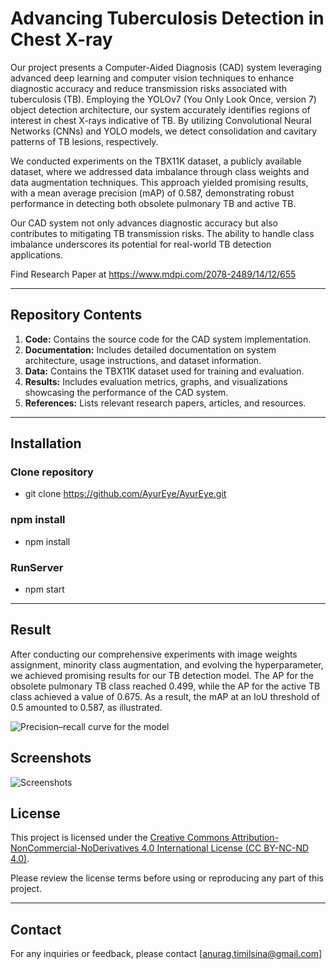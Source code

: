 # Advancing Tuberculosis Detection in Chest X-ray

Our project presents a Computer-Aided Diagnosis (CAD) system leveraging advanced deep learning and computer vision techniques to enhance diagnostic accuracy and reduce transmission risks associated with tuberculosis (TB). Employing the YOLOv7 (You Only Look Once, version 7) object detection architecture, our system accurately identifies regions of interest in chest X-rays indicative of TB. By utilizing Convolutional Neural Networks (CNNs) and YOLO models, we detect consolidation and cavitary patterns of TB lesions, respectively.

We conducted experiments on the TBX11K dataset, a publicly available dataset, where we addressed data imbalance through class weights and data augmentation techniques. This approach yielded promising results, with a mean average precision (mAP) of 0.587, demonstrating robust performance in detecting both obsolete pulmonary TB and active TB. 

Our CAD system not only advances diagnostic accuracy but also contributes to mitigating TB transmission risks. The ability to handle class imbalance underscores its potential for real-world TB detection applications.

Find Research Paper at https://www.mdpi.com/2078-2489/14/12/655

---

## Repository Contents

1. **Code:** Contains the source code for the CAD system implementation.
2. **Documentation:** Includes detailed documentation on system architecture, usage instructions, and dataset information.
3. **Data:** Contains the TBX11K dataset used for training and evaluation.
4. **Results:** Includes evaluation metrics, graphs, and visualizations showcasing the performance of the CAD system.
5. **References:** Lists relevant research papers, articles, and resources.

---

## Installation

### Clone repository
 - git clone https://github.com/AyurEye/AyurEye.git

### npm install 
 - npm install 

### RunServer 
 - npm start 

---

## Result

After conducting our comprehensive experiments with image weights assignment, minority class augmentation, and evolving the hyperparameter, we achieved promising results for our TB detection model. The AP for the obsolete pulmonary TB class reached 0.499, while the AP for the active TB class achieved a value of 0.675. As a result, the mAP at an IoU threshold of 0.5 amounted to 0.587, as illustrated.

![Precision–recall curve for the model](https://www.mdpi.com/information/information-14-00655/article_deploy/html/images/information-14-00655-g014.png)

## Screenshots
![Screenshots](media/screenshot.png)

## License

This project is licensed under the [Creative Commons Attribution-NonCommercial-NoDerivatives 4.0 International License (CC BY-NC-ND 4.0)](https://creativecommons.org/licenses/by-nc-nd/4.0/). 

Please review the license terms before using or reproducing any part of this project.

---
## Contact

For any inquiries or feedback, please contact [anurag.timilsina@gmail.com]